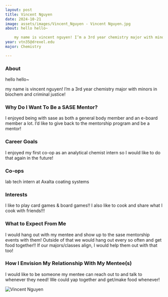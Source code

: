 ```yaml
---
layout: post
title: Vincent Nguyen 
date: 2024-10-21
image: assets/images/Vincent_Nguyen - Vincent Nguyen.jpg
about: hello hello~

    my name is vincent nguyen! I’m a 3rd year chemistry major with minors in biochem and criminal justice!
year: vtn35@drexel.edu
major: Chemistry

---
```


### About

hello hello~



my name is vincent nguyen! I’m a 3rd year chemistry major with minors in biochem and criminal justice!

### Why Do I Want To Be a SASE Mentor?

I enjoyed being with sase as both a general body member and an e-board member a lot. I’d like to give back to the mentorship program and be a mentor!

### Career Goals

I enjoyed my first co-op as an analytical chemist intern so I would like to do that again in the future!

### Co-ops

lab tech intern at Axalta coating systems

### Interests

I like to play card games & board games!! I also like to cook and share what I cook with friends!!!

### What to Expect From Me

I would hang out with my mentee and show up to the sase mentorship events with them! Outside of that we would hang out every so often and get food together!! If our majors/classes align, I would help them out with that too!

### How I Envision My Relationship With My Mentee(s) 

I would like to be someone my mentee can reach out to and talk to whenever they need! We could yap together and get/make food whenever!

<div class="text-center my-5">
    <img src="https://sase-drexel.github.io/mentorship-2024/assets/images/Vincent_Nguyen - Vincent Nguyen.jpg" alt="Vincent Nguyen" class="rounded post-img" />
</div>
